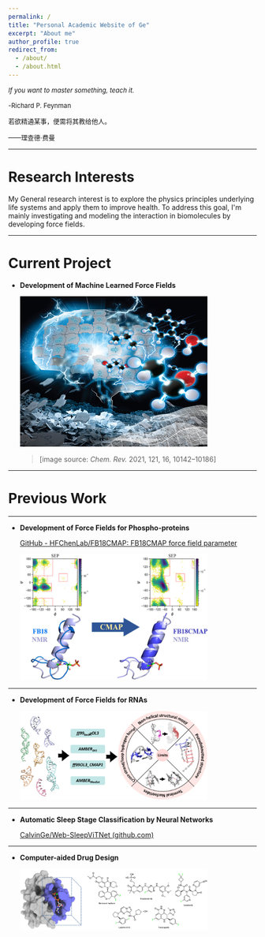 ```yaml
---
permalink: /
title: "Personal Academic Website of Ge"
excerpt: "About me"
author_profile: true
redirect_from: 
  - /about/
  - /about.html
---
```


<font size=2><i>If you want to master something, teach it.</i></font>                                            

 <font size=2></font>     

<font size=2>-Richard P. Feynman</font>     

<font size=2> </font> <font size=2></font>     

<font size=2> 若欲精通某事，便需将其教给他人。</font>    

 <font size=2></font>     

<font size=2>——理查德·费曼  </font>     

---

# Research Interests

My General research interest is to explore the physics principles underlying life systems and apply them to improve health. To address this goal, I'm mainly investigating and modeling the interaction in biomolecules by developing force fields.

---



# Current Project

* **Development of Machine Learned Force Fields**

  <img src="./images/mlff.jpeg" alt="qm"  width = "380" height = "305" />

  > [image source: *Chem. Rev.* 2021, 121, 16, 10142–10186]

---



# Previous Work

---



* **Development of Force Fields for Phospho-proteins**

  [GitHub - HFChenLab/FB18CMAP: FB18CMAP force field parameter](https://github.com/HFChenLab/FB18CMAP)

  <img src="./images/fb18cmap.jpeg" alt="qm"  width = "380" height = "255" />

---



* **Development of Force Fields for RNAs**

  <img src="./images/rna_test.jpg" alt="qm"  width = "380" height = "180" />

---



* **Automatic Sleep Stage Classification by Neural Networks**

  [CalvinGe/Web-SleepViTNet (github.com)](https://github.com/CalvinGe/Web-SleepViTNet)

---



* **Computer-aided Drug Design**

  <img src="./images/cadd.png" alt="qm"  width = "380" height = "125" />


